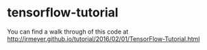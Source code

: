 # tensorflow-tutorial

You can find a walk through of this code at http://jrmeyer.github.io/tutorial/2016/02/01/TensorFlow-Tutorial.html